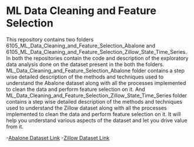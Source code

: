 # ML Data Cleaning and Feature Selection
This repository contains two folders 6105_ML_Data_Cleaning_and_Feature_Selection_Abalone and 6105_ML_Data_Cleaning_and_Feature_Selection_Zillow_State_Time_Series.
In both the repositories contain the code and description of the exploratory data analysis done on the dataset present in the both the folders.
ML_Data_Cleaning_and_Feature_Selection_Abalone folder contains a step wise detailed description of the methods and techniques used to understand the Abalone dataset along with all the processes implemented to clean the data and perform feature selection on it.
And ML_Data_Cleaning_and_Feature_Selection_Zillow_State_Time_Series folder contains a step wise detailed description of the methods and techniques used to understand the Zillow dataset along with all the processes implemented to clean the data and perform feature selection on it.
It will help you understand various aspects of the dataset and let you drive value from it.

-[Abalone Dataset Link](https://www.kaggle.com/datasets/rodolfomendes/abalone-dataset?resource=download)
-[Zillow Dataset Link](https://www.kaggle.com/datasets/zillow/zecon)
